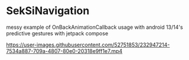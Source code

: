 # SekSiNavigation
messy example of OnBackAnimationCallback usage with android 13/14's predictive gestures with jetpack compose

https://user-images.githubusercontent.com/52751853/232947214-7534a887-709a-4807-80e0-20318e9ff1e7.mp4


